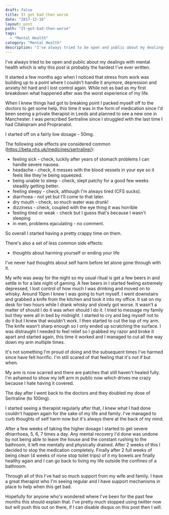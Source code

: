 ```yaml
---
draft: false
title: It got bad then worse
date: "2017-12-18"
layout: post
path: "It-got-bad-then-worse"
tags:
  - "Mental Health"
category: "Mental Health"
description: "I've always tried to be open and public about my dealings with mental health which is why this post is probably the hardest I've ever written."
---
```

I've always tried to be open and public about my dealings with mental health which is why this post is probably the hardest I've ever written.

It started a few months ago when I noticed that stress from work was building up to a point where I couldn't handle it anymore, depression and anxiety hit hard and I lost control again. While not as bad as my first breakdown what happened after was the worst experience of my life.

When I knew things had got to breaking point I packed myself off to the doctors to get some help, this time it was in the form of medication since I'd been seeing a private therapist in Leeds and planned to see a new one in Manchester. I was perscribed Sertraline since I struggled with the last time I had Citalopram and Propranalol.

I started off on a fairly low dosage - 50mg.

The following side effects are considered common (https://beta.nhs.uk/medicines/sertraline/):

* feeling sick - check, luckily after years of stomach problems I can handle severe nausea.
* headache - check, it messes with the blood vessels in your eye so it feels like they're being squeezed.
* being unable to sleep - check, slept patchy for a good few weeks steadily getting better.
* feeling sleepy - check, although I'm always tired (CFS sucks).
* diarrhoea - not yet but I'll come to that later.
* dry mouth - check, so much water was drunk!
* dizziness - check, coupled with the eye thing it was horrible
* feeling tired or weak - check but I guess that's because I wasn't sleeping
* in men, problems ejaculating - no comment.

So overall I started having a pretty crappy time on them.

There's also a set of less common side effects:

* thoughts about harming yourself or ending your life

I've never had thoughts about self harm before let alone gone through with it.

My wife was away for the night so my usual ritual is get a few beers in and settle in for a late night of gaming. A few beers in I started feeling extremely depressed, I lost control of how much I was drinking and moved on to whisky. Around 10pm I knew I was going to hurt myself. I went downstairs and grabbed a knife from the kitchen and took it into my office. It sat on my desk for two hours while I drank whisky and slowly got worse. It wasn't a matter of should I do it was *when* should I do it. I tried to message my family but they were all in bed by midnight. I started to cry and beg myself not to do it but I knew that wouldn't work. I then started to cut the top of my arm. The knife wasn't sharp enough so I only ended up scratching the surface. I was distraught I needed to feel relief so I grabbed my razor and broke it apart and started again, this time it worked and I managed to cut all the way down my arm multiple times.

It's not something I'm proud of doing and the subsequent times I've harmed since have felt horrific. I'm still scared of that feeling that it's not if but when. 

My arm is now scarred and there are patches that still haven't healed fully. I'm ashamed to show my left arm in public now which drives me crazy because I hate having it covered.

The day after I went back to the doctors and they doubled my dose of Sertraline (to 100mg).

I started seeing a therapist regularly after that, I knew what I had done couldn't happen again for the sake of my life and family. I've managed to curb thoughts of self harm now but it's always there at the back of my mind.

After a few weeks of taking the higher dosage I started to get severe dhiarrhoea, 5, 6, 7 times a day. Any mental recovery I'd done was undone by not being able to leave the house and the constant rushing to the bathroom, it left me mentally and physically drained. After 2 weeks of this I decided to stop the medication completely. Finally after 2 full weeks of being clean (4 weeks of none stop toilet trips) of it my bowels are finally healthy again and I can go back to living my life outside the confines of a bathroom.

Through all of this I've had so much support from my wife and family. I have a great therapist who I'm seeing regular and I have support mechanisms in place to help when this get bad.

Hopefully for anyone who's wondered where I've been for the past few months this should explain that. I've pretty much stopped using twitter now but will push this out on there, if I can disable disqus on this post then I will.
